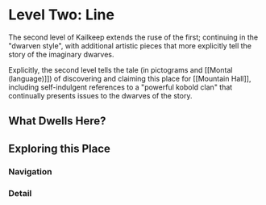# Level Two: Line
The second level of Kailkeep extends the ruse of the first; continuing in the "dwarven style", with additional artistic pieces that more explicitly tell the story of the imaginary dwarves.

Explicitly, the second level tells the tale (in pictograms and [[Montal (language)]]) of discovering and claiming this place for [[Mountain Hall]], including self-indulgent references to a "powerful kobold clan" that continually presents issues to the dwarves of the story. 

## What Dwells Here?
## Exploring this Place
### Navigation
### Detail